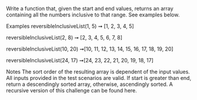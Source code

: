 Write a function that, given the start and end values, returns an array containing all the numbers inclusive to that range. See examples below.

Examples
reversibleInclusiveList(1, 5) ➞ [1, 2, 3, 4, 5]

reversibleInclusiveList(2, 8) ➞ [2, 3, 4, 5, 6, 7, 8]

reversibleInclusiveList(10, 20) ➞[10, 11, 12, 13, 14, 15, 16, 17, 18, 19, 20]

reversibleInclusiveList(24, 17) ➞[24, 23, 22, 21, 20, 19, 18, 17]

Notes
The sort order of the resulting array is dependent of the input values.
All inputs provided in the test scenarios are valid.
If start is greater than end, return a descendingly sorted array, otherwise, ascendingly sorted.
A recursive version of this challenge can be found here.